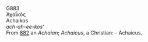 G883  
Ἀχαΐκός  
Achaikos  
*ach-ah-ee-kos‘*  
From [882](g0882) an *Achaian*; *Achaicus*, a Christian: - Achaicus.  
